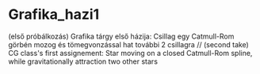 # Grafika_hazi1

(első próbálkozás) Grafika tárgy első házija: Csillag egy Catmull-Rom görbén mozog és tömegvonzással hat további 2 csillagra // (second take) CG class's first assignement: Star moving on a closed Catmull-Rom spline, while gravitationally attraction two other stars
